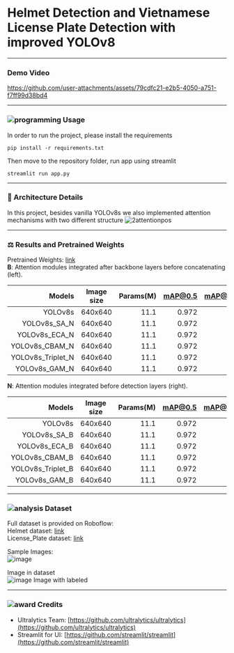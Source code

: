 # Helmet Detection and Vietnamese License Plate Detection with improved YOLOv8
---------------------------------------------------
### Demo Video


https://github.com/user-attachments/assets/79cdfc21-e2b5-4050-a751-f7ff99d38bd4


----------------------------------------------------
### ![programming](https://github.com/user-attachments/assets/a2dc427f-1a99-4483-853a-f53c870be75d) Usage
In order to run the project, please install the requirements

```
pip install -r requirements.txt
```

Then move to the repository folder, run app using streamlit

```
streamlit run app.py
```

----------------------------------------------------

### 🌟 Architecture Details 
In this project, besides vanilla YOLOv8s we also implemented attention mechanisms with two different structure
![2attentionpos](https://github.com/user-attachments/assets/445206b4-d87d-42f2-941e-cde30cf0d830)

---------------------------------------------------
### ⚖ Results and Pretrained Weights 
Pretrained Weights: [link](https://drive.google.com/drive/folders/1m8zH3VebDRmuKXfMzLrmtCr6gbXYSned?usp=sharing)<br />
**B**: Attention modules integrated after backbone layers before concatenating (left).<br />


| Models            | Image size    | Params(M)| mAP@0.5| mAP@0.5:0.95 |
| -----------------:|:-------------:| --------:|-------:|-------------:|
| YOLOv8s           | 640x640       | 11.1     |0.972   | 0.984        |
| YOLOv8s_SA_N      | 640x640       | 11.1     |0.972   | 0.984        |
| YOLOv8s_ECA_N     | 640x640       | 11.1     |0.972   | 0.984        |
| YOLOv8s_CBAM_N    | 640x640       | 11.1     |0.972   | 0.984        |
| YOLOv8s_Triplet_N | 640x640       | 11.1     |0.972   | 0.984        |
| YOLOv8s_GAM_N     | 640x640       | 11.1     |0.972   | 0.984        |

**N**: Attention modules integrated before detection layers (right).

| Models            | Image size    | Params(M)| mAP@0.5| mAP@0.5:0.95 |
| -----------------:|:-------------:| --------:|-------:|-------------:|
| YOLOv8s           | 640x640       | 11.1     |0.972   | 0.984        |
| YOLOv8s_SA_B      | 640x640       | 11.1     |0.972   | 0.984        |
| YOLOv8s_ECA_B     | 640x640       | 11.1     |0.972   | 0.984        |
| YOLOv8s_CBAM_B    | 640x640       | 11.1     |0.972   | 0.984        |
| YOLOv8s_Triplet_B | 640x640       | 11.1     |0.972   | 0.984        |
| YOLOv8s_GAM_B     | 640x640       | 11.1     |0.972   | 0.984        |

---------------------------------------------------
### ![analysis](https://github.com/user-attachments/assets/de756475-5233-4f18-88c0-479ed287062d) Dataset
Full dataset is provided on Roboflow:<br />
Helmet dataset: [link](https://universe.roboflow.com/datne/helmet_detection-jmhzi/dataset/3)<br />
License_Plate dataset: [link](https://universe.roboflow.com/dataset-qwb4q/license_plate_recognition-ubpod/dataset/1)<br />

Sample Images:<br />
![image](https://github.com/user-attachments/assets/edbb0b15-acfd-4859-8150-2c67058ee633)

Image in dataset<br />
![image](https://github.com/user-attachments/assets/1dc70c76-0d52-4233-b977-93113be92baa)
Image with labeled

---------------------------------------------------
### ![award](https://github.com/user-attachments/assets/7b2c5bcc-044b-4cb4-af26-f760b4176782) Credits
+ Ultralytics Team: [https://github.com/ultralytics/ultralytics](https://github.com/ultralytics/ultralytics)
+ Streamlit for UI: [https://github.com/streamlit/streamlit](https://github.com/streamlit/streamlit)

